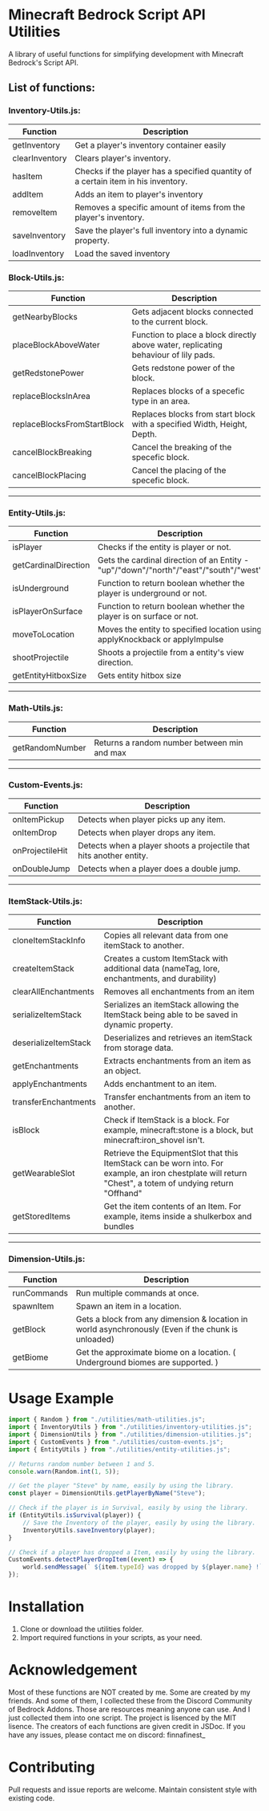 # Minecraft Bedrock Script API Utilities

A library of useful functions for simplifying development with Minecraft Bedrock's Script API.

## List of functions:

### Inventory-Utils.js:

| Function       | Description                                                                       |
| -------------- | --------------------------------------------------------------------------------- |
| getInventory   | Get a player's inventory container easily                                         |
| clearInventory | Clears player's inventory.                                                        |
| hasItem        | Checks if the player has a specified quantity of a certain item in his inventory. |
| addItem        | Adds an item to player's inventory                                                |
| removeItem     | Removes a specific amount of items from the player's inventory.                   |
| saveInventory  | Save the player's full inventory into a dynamic property.                         |
| loadInventory  | Load the saved inventory                                                          |

### Block-Utils.js:

| Function                    | Description                                                                         |
| --------------------------- | ----------------------------------------------------------------------------------- |
| getNearbyBlocks             | Gets adjacent blocks connected to the current block.                                |
| placeBlockAboveWater        | Function to place a block directly above water, replicating behaviour of lily pads. |
| getRedstonePower            | Gets redstone power of the block.                                                   |
| replaceBlocksInArea         | Replaces blocks of a specefic type in an area.                                      |
| replaceBlocksFromStartBlock | Replaces blocks from start block with a specified Width, Height, Depth.             |
| cancelBlockBreaking         | Cancel the breaking of the specefic block.                                          |
| cancelBlockPlacing          | Cancel the placing of the specefic block.                                           |

---

### Entity-Utils.js:

| Function             | Description                                                                          |
| -------------------- | ------------------------------------------------------------------------------------ |
| isPlayer             | Checks if the entity is player or not.                                               |
| getCardinalDirection | Gets the cardinal direction of an Entity - "up"/"down"/"north"/"east"/"south"/"west" |
| isUnderground        | Function to return boolean whether the player is underground or not.                 |
| isPlayerOnSurface    | Function to return boolean whether the player is on surface or not.                  |
| moveToLocation       | Moves the entity to specified location using applyKnockback or applyImpulse          |
| shootProjectile      | Shoots a projectile from a entity's view direction.                                  |
| getEntityHitboxSize  | Gets entity hitbox size                                                              |

---

### Math-Utils.js:

| Function        | Description                                 |
| --------------- | ------------------------------------------- |
| getRandomNumber | Returns a random number between min and max |

---

### Custom-Events.js:

| Function        | Description                                                         |
| --------------- | ------------------------------------------------------------------- |
| onItemPickup    | Detects when player picks up any item.                              |
| onItemDrop      | Detects when player drops any item.                                 |
| onProjectileHit | Detects when a player shoots a projectile that hits another entity. |
| onDoubleJump    | Detects when a player does a double jump.                           |

---

### ItemStack-Utils.js:

| Function             | Description                                                                                                                                               |
| -------------------- | --------------------------------------------------------------------------------------------------------------------------------------------------------- |
| cloneItemStackInfo   | Copies all relevant data from one itemStack to another.                                                                                                   |
| createItemStack      | Creates a custom ItemStack with additional data (nameTag, lore, enchantments, and durability)                                                             |
| clearAllEnchantments | Removes all enchantments from an item                                                                                                                     |
| serializeItemStack   | Serializes an itemStack allowing the ItemStack being able to be saved in dynamic property.                                                                |
| deserializeItemStack | Deserializes and retrieves an itemStack from storage data.                                                                                                |
| getEnchantments      | Extracts enchantments from an item as an object.                                                                                                          |
| applyEnchantments    | Adds enchantment to an item.                                                                                                                              |
| transferEnchantments | Transfer enchantments from an item to another.                                                                                                            |
| isBlock              | Check if ItemStack is a block. For example, minecraft:stone is a block, but minecraft:iron_shovel isn't.                                                  |
| getWearableSlot      | Retrieve the EquipmentSlot that this ItemStack can be worn into. For example, an iron chestplate will return "Chest", a totem of undying return "Offhand" |
| getStoredItems       | Get the item contents of an Item. For example, items inside a shulkerbox and bundles                                                                      |

---

### Dimension-Utils.js:

| Function    | Description                                                                                        |
| ----------- | -------------------------------------------------------------------------------------------------- |
| runCommands | Run multiple commands at once.                                                                     |
| spawnItem   | Spawn an item in a location.                                                                       |
| getBlock    | Gets a block from any dimension & location in world asynchronously (Even if the chunk is unloaded) |
| getBiome    | Get the approximate biome on a location. ( Underground biomes are supported. )                     |

# Usage Example

```js
import { Random } from "./utilities/math-utilities.js";
import { InventoryUtils } from "./utilities/inventory-utilities.js";
import { DimensionUtils } from "./utilities/dimension-utilities.js";
import { CustomEvents } from "./utilities/custom-events.js";
import { EntityUtils } from "./utilities/entity-utilities.js";

// Returns random number between 1 and 5.
console.warn(Random.int(1, 5));

// Get the player "Steve" by name, easily by using the library.
const player = DimensionUtils.getPlayerByName("Steve");

// Check if the player is in Survival, easily by using the library.
if (EntityUtils.isSurvival(player)) {
	// Save the Inventory of the player, easily by using the library.
	InventoryUtils.saveInventory(player);
}

// Check if a player has dropped a Item, easily by using the library.
CustomEvents.detectPlayerDropItem((event) => {
	world.sendMessage(` ${item.typeId} was dropped by ${player.name} !`);
});
```

# Installation

1. Clone or download the utilities folder.
2. Import required functions in your scripts, as your need.

# Acknowledgement
Most of these functions are NOT created by me. Some are created by my friends. And some of them, I collected these from the Discord Community of Bedrock Addons. Those are resources meaning anyone can use. And I just collected them into one script. The project is lisenced by the MIT lisence. The creators of each functions are given credit in JSDoc. If you have any issues, please contact me on discord: finnafinest_

# Contributing

Pull requests and issue reports are welcome. Maintain consistent style with existing code.

